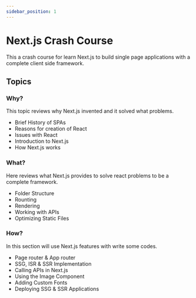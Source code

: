 ```yaml
---
sidebar_position: 1
---
```


# Next.js Crash Course

This a crash course for learn Next.js to build single page applications with a complete client side framework.

## Topics

### Why?

This topic reviews why Next.js invented and it solved what problems.

- Brief History of SPAs
- Reasons for creation of React
- Issues with React
- Introduction to Next.js
- How Next.js works

### What?

Here reviews what Next.js provides to solve react problems to be a complete framework.

- Folder Structure
- Rounting
- Rendering
- Working with APIs
- Optimizing Static Files

### How?

In this section will use Next.js features with write some codes.

- Page router & App router
- SSG, ISR & SSR Implementation
- Calling APIs in Next.js
- Using the Image Component
- Adding Custom Fonts
- Deploying SSG & SSR Applications
